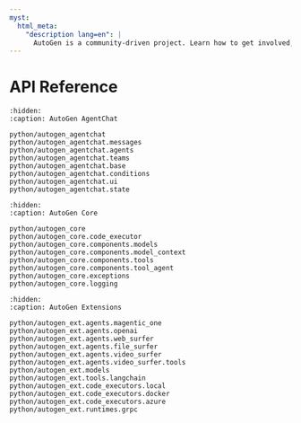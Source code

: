 ```yaml
---
myst:
  html_meta:
    "description lang=en": |
      AutoGen is a community-driven project. Learn how to get involved, contribute, and connect with the community.
---
```


# API Reference

```{toctree}
:hidden:
:caption: AutoGen AgentChat

python/autogen_agentchat
python/autogen_agentchat.messages
python/autogen_agentchat.agents
python/autogen_agentchat.teams
python/autogen_agentchat.base
python/autogen_agentchat.conditions
python/autogen_agentchat.ui
python/autogen_agentchat.state
```

```{toctree}
:hidden:
:caption: AutoGen Core

python/autogen_core
python/autogen_core.code_executor
python/autogen_core.components.models
python/autogen_core.components.model_context
python/autogen_core.components.tools
python/autogen_core.components.tool_agent
python/autogen_core.exceptions
python/autogen_core.logging
```

```{toctree}
:hidden:
:caption: AutoGen Extensions

python/autogen_ext.agents.magentic_one
python/autogen_ext.agents.openai
python/autogen_ext.agents.web_surfer
python/autogen_ext.agents.file_surfer
python/autogen_ext.agents.video_surfer
python/autogen_ext.agents.video_surfer.tools
python/autogen_ext.models
python/autogen_ext.tools.langchain
python/autogen_ext.code_executors.local
python/autogen_ext.code_executors.docker
python/autogen_ext.code_executors.azure
python/autogen_ext.runtimes.grpc
```

<!-- ::::{grid} 1 2 2 3
:margin: 4 4 0 0
:gutter: 1

:::{grid-item-card} {fas}`people-group;pst-color-primary` <br> AutoGen AgentChat
:link: python/autogen_agentchat/autogen_agentchat
:link-type: doc
:class-item: api-card
:::

:::{grid-item-card} {fas}`cube;pst-color-primary` <br> AutoGen Core
:link: python/autogen_core/autogen_core
:link-type: doc
:class-item: api-card
:::

:::{grid-item-card} {fas}`puzzle-piece;pst-color-primary` <br> AutoGen Extensions
:link: python/autogen_ext/autogen_ext
:link-type: doc
:class-item: api-card
:::

:::: -->
